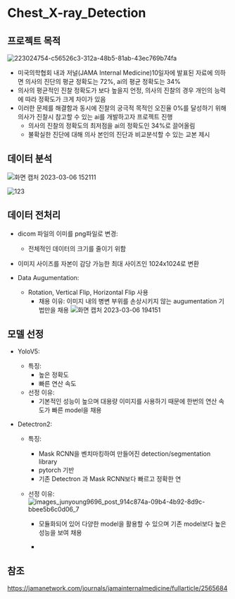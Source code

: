 # Chest_X-ray_Detection

## 프로젝트 목적
![223024754-c56526c3-312a-48b5-81ab-43ec769b74fa](https://user-images.githubusercontent.com/112038669/223091663-2781cccc-eb1a-45ec-a668-f96d71b522d4.png)

  - 미국의학협회 내과 저널(JAMA Internal Medicine)10일자에 발표된 자료에 의하면 의사의 진단의 평균 정확도는 72%, ai의 평균 정확도는 34%
  - 의사의 평균적인 진찰 정확도가 보다 높을지 언정, 의사의 진찰의 경우 개인의 능력에 따라 정확도가 크게 차이가 있음
  - 이러한 문제를 해결함과 동시에 진찰의 궁극적 목적인 오진율 0%를 달성하기 위해 의사가 진찰시 참고할 수 있는 ai를 개발하고자 프로젝트 진행
    - 의사의 진찰의 정확도의 최저점을 ai의 정확도인 34%로 끌어올림
    - 불확실한 진단에 대해 의사 본인의 진단과 비교분석할 수 있는 교본 제시

## 데이터 분석 
![화면 캡처 2023-03-06 152111](https://user-images.githubusercontent.com/112038669/223038259-23b052f4-43df-4834-a48e-53cbfd5bef4c.png)

![123](https://user-images.githubusercontent.com/112038669/223042000-cdfe031d-580c-4673-8fef-5c03e88b8751.png)

## 데이터 전처리
  - dicom 파일의 이미를 png파일로 변경:
    - 전체적인 데이터의 크기를 줄이기 위함
    
  - 이미지 사이즈를 자본이 감당 가능한 최대 사이즈인 1024x1024로 변환
  
  - Data Augumentation:
    - Rotation, Vertical Flip, Horizontal Flip 사용
      - 채용 이유: 이미지 내의 병변 부위를 손상시키지 않는 augumentation 기법만을 채용
      ![화면 캡처 2023-03-06 194151](https://user-images.githubusercontent.com/112038669/223087864-12fa8a37-f0e3-4509-a08f-53a56593a661.png)
     
## 모델 선정
  - YoloV5:
    - 특징:
      - 높은 정확도
      - 빠른 연산 속도
    - 선정 이유:
       - 기본적인 성능이 높으며 대용량 이미지를 사용하기 때문에 한번의 연산 속도가 빠른 model을 채용

  - Detectron2:
    - 특징:
      - Mask RCNN을 벤치마킹하여 만들어진 detection/segmentation library
      - pytorch 기반
      - 기존 Detectron 과 Mask RCNN보다 빠르고 정확한 연


    - 선정 이유:
      ![images_junyoung9696_post_914c874a-09b4-4b92-8d9c-bbee5b6c0d06_7](https://user-images.githubusercontent.com/112038669/223391009-717b1914-f08a-4460-9b92-f382a9c934f8.png)
      -  모듈화되어 있어 다양한 model을 활용할 수 있으며 기존 model보다 높은 성능을 보여 채용

      - 
 






## 참조
https://jamanetwork.com/journals/jamainternalmedicine/fullarticle/2565684

